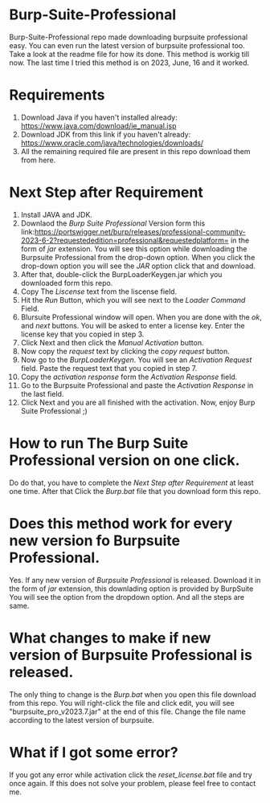 # Burp-Suite-Professional
Burp-Suite-Professional repo made downloading burpsuite professional easy. You can even run the latest version of burpsuite professional too. Take a look at the readme file for how its done.
This method is workig till now. The last time I tried this method is on 2023, June, 16 and it worked.

# Requirements
1. Download Java if you haven't installed already: https://www.java.com/download/ie_manual.jsp
2. Download JDK from this link if you haven't already: https://www.oracle.com/java/technologies/downloads/
3. All the remaining required file are present in this repo download them from here.

# Next Step after Requirement
1. Install JAVA and JDK.
2. Downlaod the *Burp Suite Professional* Version form this link:https://portswigger.net/burp/releases/professional-community-2023-6-2?requestededition=professional&requestedplatform= in the form of *jar* extension. You will see this option while downloading the Burpsuite Professional from the drop-down option. When you click the drop-down option you will see the *JAR* option click that and download.
3. After that, double-click the BurpLoaderKeygen.jar which you downloaded form this repo.
4. Copy The *Liscense* text from the liscense field.
5. Hit the *Run* Button, which you will see next to the *Loader Command* Field.
6. Blursuite Professional window will open. When you are done with the *ok*, and *next* buttons. You will be asked to enter a license key. Enter the license key that you copied in step 3.
7. Click Next and then click the *Manual Activation* button.
8. Now copy the *request* text by clicking the *copy request* button.
9. Now go to the *BurpLoaderKeygen*. You will see an *Activation Request* field. Paste the request text that you copied in step 7.
10. Copy the *activation response* form the *Activation Response* field.
11. Go to the Burpsuite Professional and paste the *Activation Response* in the last field.
12. Click Next and you are all finished with the activation. Now, enjoy Burp Suite Professional ;)

# How to run The Burp Suite Professional version on one click.
Do do that, you have to complete the *Next Step after Requirement* at least one time. After that Click the *Burp.bat* file that you download form this repo.

# Does this method work for every new version fo Burpsuite Professional.
Yes. If any new version of *Burpsuite Professional* is released. Download it in the form of *jar* extension, this downlading option is provided by BurpSuite You will see the option from the dropdown option. And all the steps are same.

# What changes to make if new version of Burpsuite Professional is released.
The only thing to change is the *Burp.bat* when you open this file download from this repo. You will right-click the file and click edit, you will see "burpsuite_pro_v2023.7.jar" at the end of this file. Change the file name according to the latest version of burpsuite.

# What if I got some error?
If you got any error while activation click the *reset_license.bat* file and try once again. If this does not solve your problem, please feel free to contact me.
